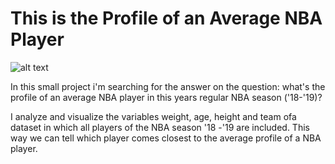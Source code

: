 # This is the Profile of an Average NBA Player

![alt text](https://lasueur.com/wp-content/uploads/2018/08/NBA-Calendrier-Noel-MLK-Day-Opening-Week-1.jpg)

In this small project i'm searching for the answer on the question: what's the profile of an average NBA player in this years regular NBA season ('18-'19)?

I analyze and visualize the variables weight, age, height and team ofa dataset in which all players of the NBA season '18 -'19 are included. This way we can tell which player comes closest to the average profile of a NBA player.
